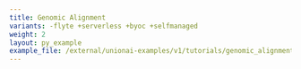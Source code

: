 ```yaml
---
title: Genomic Alignment
variants: -flyte +serverless +byoc +selfmanaged
weight: 2
layout: py_example
example_file: /external/unionai-examples/v1/tutorials/genomic_alignment/genomic_alignment.py
---
```

